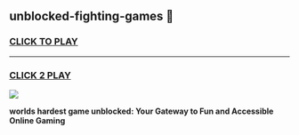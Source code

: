 
## unblocked-fighting-games 👋
<h3>
<a href="https://premium.freeplayer.one?title=unblocked-fighting-games&ref=14F">CLICK TO PLAY</a></h3>
<hr>

<h3>
<a href="https://premium.freeplayer.one?title=unblocked-fighting-games&ref=14F">CLICK 2 PLAY</a>
  
</h3>

<a href="https://premium.freeplayer.one?title=unblocked-fighting-games&ref=12F/"><img src="https://clearcache.store/games.png"></a>


**worlds hardest game unblocked: Your Gateway to Fun and Accessible Online Gaming**

